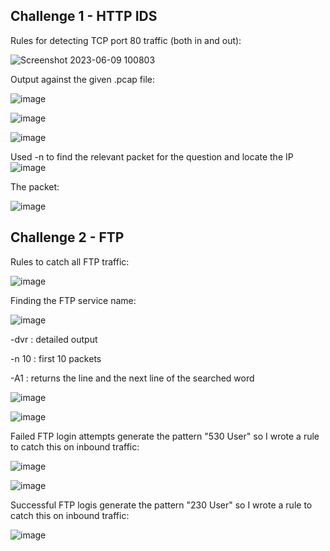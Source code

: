 
## Challenge 1 - HTTP IDS

Rules for detecting TCP port 80 traffic (both in and out): 


![Screenshot 2023-06-09 100803](https://github.com/HattMobb/Snort-PoC/assets/134090089/f7e47f9f-de83-451e-846a-214cb61f39ea)

Output against the given .pcap file: 

![image](https://github.com/HattMobb/Snort-PoC/assets/134090089/9d69d9f0-b508-4c96-a747-b30db9133862)


![image](https://github.com/HattMobb/Snort-PoC/assets/134090089/5f3b4f1f-28ba-408b-b70f-6ccf1d099e96)

![image](https://github.com/HattMobb/Snort-PoC/assets/134090089/c81de4d0-7bc8-49db-ab0c-85bd4740fd2a)

Used -n to find the relevant packet for the question and locate the IP 
![image](https://github.com/HattMobb/Snort-PoC/assets/134090089/8f018ce0-6023-417e-8923-9ce894f10fa8)

The packet: 

![image](https://github.com/HattMobb/Snort-PoC/assets/134090089/64f5bb06-fff5-4013-9f55-2085212fbcf0)


## Challenge 2 - FTP

Rules to catch all FTP traffic: 

![image](https://github.com/HattMobb/Snort-PoC/assets/134090089/89a45cf5-f715-45d7-a1f0-fa4663533f21)

Finding the FTP service name:

![image](https://github.com/HattMobb/Snort-PoC/assets/134090089/ddd18b39-f3dd-46de-8244-6c9b34a56f1d)

-dvr :  detailed output

-n 10 :  first 10 packets 

-A1 : returns the line and the next line of the searched word

![image](https://github.com/HattMobb/Snort-PoC/assets/134090089/a1b6c287-abb3-442c-895c-423ca48b4707)


![image](https://github.com/HattMobb/Snort-PoC/assets/134090089/6ce34e0f-9c6d-4475-a6c9-d4ac32430b6a)

Failed FTP login attempts generate the pattern "530 User" so I wrote a rule to catch this on inbound traffic:

![image](https://github.com/HattMobb/Snort-PoC/assets/134090089/260bde4c-4df3-4a14-9fc6-47b353a3cdcd)

![image](https://github.com/HattMobb/Snort-PoC/assets/134090089/fc0254c5-e943-45b7-8366-74ddf53c10d6)


Successful FTP logis generate the pattern "230 User" so I wrote a rule to catch this on inbound traffic:

![image](https://github.com/HattMobb/Snort-PoC/assets/134090089/d9418afc-8d40-4b07-8d91-816cf52cb2fe)





